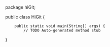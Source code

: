 package hiGit;

public class HiGit {

        public static void main(String[] args) {
            // TODO Auto-generated method stub


}
